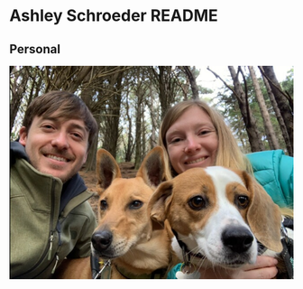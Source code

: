 # Ashley Schroeder README

## Personal

![Image of Schroeder Family](https://raw.githubusercontent.com/aschroeder2/aschroeder-readme/main/family.png)

